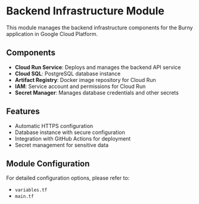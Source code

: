 # Backend Infrastructure Module

This module manages the backend infrastructure components for the Burny application in Google Cloud Platform.

## Components

- **Cloud Run Service**: Deploys and manages the backend API service
- **Cloud SQL**: PostgreSQL database instance
- **Artifact Registry**: Docker image repository for Cloud Run
- **IAM**: Service account and permissions for Cloud Run
- **Secret Manager**: Manages database credentials and other secrets

## Features

- Automatic HTTPS configuration
- Database instance with secure configuration
- Integration with GitHub Actions for deployment
- Secret management for sensitive data

## Module Configuration

For detailed configuration options, please refer to:

- `variables.tf`
- `main.tf`
